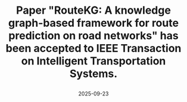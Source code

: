 ---
title: |
    Paper "RouteKG: A knowledge graph-based framework for route prediction on road networks" has been accepted to <strong>IEEE Transaction on Intelligent Transportation Systems</strong>.
date: 2025-09-23 
---